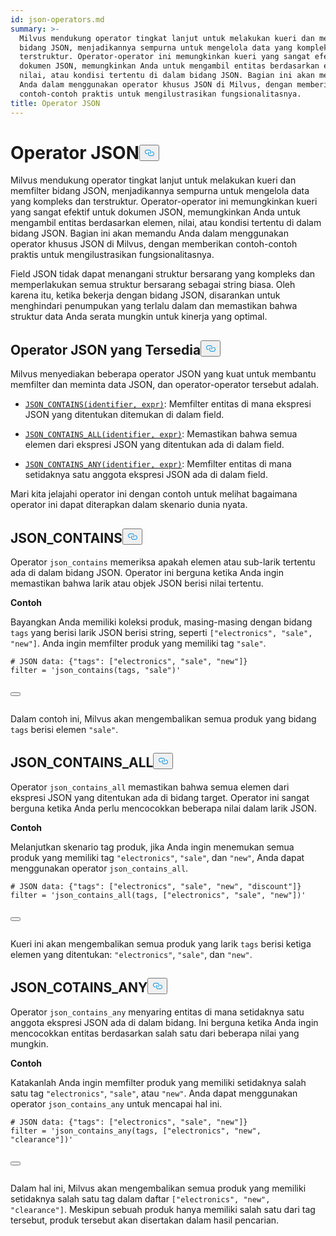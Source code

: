 ```yaml
---
id: json-operators.md
summary: >-
  Milvus mendukung operator tingkat lanjut untuk melakukan kueri dan memfilter
  bidang JSON, menjadikannya sempurna untuk mengelola data yang kompleks dan
  terstruktur. Operator-operator ini memungkinkan kueri yang sangat efektif pada
  dokumen JSON, memungkinkan Anda untuk mengambil entitas berdasarkan elemen,
  nilai, atau kondisi tertentu di dalam bidang JSON. Bagian ini akan memandu
  Anda dalam menggunakan operator khusus JSON di Milvus, dengan memberikan
  contoh-contoh praktis untuk mengilustrasikan fungsionalitasnya.
title: Operator JSON
---
```

<h1 id="JSON-Operators​" class="common-anchor-header">Operator JSON<button data-href="#JSON-Operators​" class="anchor-icon" translate="no">
      <svg translate="no"
        aria-hidden="true"
        focusable="false"
        height="20"
        version="1.1"
        viewBox="0 0 16 16"
        width="16"
      >
        <path
          fill="#0092E4"
          fill-rule="evenodd"
          d="M4 9h1v1H4c-1.5 0-3-1.69-3-3.5S2.55 3 4 3h4c1.45 0 3 1.69 3 3.5 0 1.41-.91 2.72-2 3.25V8.59c.58-.45 1-1.27 1-2.09C10 5.22 8.98 4 8 4H4c-.98 0-2 1.22-2 2.5S3 9 4 9zm9-3h-1v1h1c1 0 2 1.22 2 2.5S13.98 12 13 12H9c-.98 0-2-1.22-2-2.5 0-.83.42-1.64 1-2.09V6.25c-1.09.53-2 1.84-2 3.25C6 11.31 7.55 13 9 13h4c1.45 0 3-1.69 3-3.5S14.5 6 13 6z"
        ></path>
      </svg>
    </button></h1><p>Milvus mendukung operator tingkat lanjut untuk melakukan kueri dan memfilter bidang JSON, menjadikannya sempurna untuk mengelola data yang kompleks dan terstruktur. Operator-operator ini memungkinkan kueri yang sangat efektif untuk dokumen JSON, memungkinkan Anda untuk mengambil entitas berdasarkan elemen, nilai, atau kondisi tertentu di dalam bidang JSON. Bagian ini akan memandu Anda dalam menggunakan operator khusus JSON di Milvus, dengan memberikan contoh-contoh praktis untuk mengilustrasikan fungsionalitasnya.</p>
<div class="alert note">
<p>Field JSON tidak dapat menangani struktur bersarang yang kompleks dan memperlakukan semua struktur bersarang sebagai string biasa. Oleh karena itu, ketika bekerja dengan bidang JSON, disarankan untuk menghindari penumpukan yang terlalu dalam dan memastikan bahwa struktur data Anda serata mungkin untuk kinerja yang optimal.</p>
</div>
<h2 id="Available-JSON-Operators​" class="common-anchor-header">Operator JSON yang Tersedia<button data-href="#Available-JSON-Operators​" class="anchor-icon" translate="no">
      <svg translate="no"
        aria-hidden="true"
        focusable="false"
        height="20"
        version="1.1"
        viewBox="0 0 16 16"
        width="16"
      >
        <path
          fill="#0092E4"
          fill-rule="evenodd"
          d="M4 9h1v1H4c-1.5 0-3-1.69-3-3.5S2.55 3 4 3h4c1.45 0 3 1.69 3 3.5 0 1.41-.91 2.72-2 3.25V8.59c.58-.45 1-1.27 1-2.09C10 5.22 8.98 4 8 4H4c-.98 0-2 1.22-2 2.5S3 9 4 9zm9-3h-1v1h1c1 0 2 1.22 2 2.5S13.98 12 13 12H9c-.98 0-2-1.22-2-2.5 0-.83.42-1.64 1-2.09V6.25c-1.09.53-2 1.84-2 3.25C6 11.31 7.55 13 9 13h4c1.45 0 3-1.69 3-3.5S14.5 6 13 6z"
        ></path>
      </svg>
    </button></h2><p>Milvus menyediakan beberapa operator JSON yang kuat untuk membantu memfilter dan meminta data JSON, dan operator-operator tersebut adalah.</p>
<ul>
<li><p><a href="#JSON_CONTAINS"><code translate="no">JSON_CONTAINS(identifier, expr)</code></a>: Memfilter entitas di mana ekspresi JSON yang ditentukan ditemukan di dalam field.</p></li>
<li><p><a href="#JSON_CONTAINS_ALL"><code translate="no">JSON_CONTAINS_ALL(identifier, expr)</code></a>: Memastikan bahwa semua elemen dari ekspresi JSON yang ditentukan ada di dalam field.</p></li>
<li><p><a href="#JSON_CONTAINS_ANY"><code translate="no">JSON_CONTAINS_ANY(identifier, expr)</code></a>: Memfilter entitas di mana setidaknya satu anggota ekspresi JSON ada di dalam field.</p></li>
</ul>
<p>Mari kita jelajahi operator ini dengan contoh untuk melihat bagaimana operator ini dapat diterapkan dalam skenario dunia nyata.</p>
<h2 id="JSONCONTAINS​" class="common-anchor-header">JSON_CONTAINS<button data-href="#JSONCONTAINS​" class="anchor-icon" translate="no">
      <svg translate="no"
        aria-hidden="true"
        focusable="false"
        height="20"
        version="1.1"
        viewBox="0 0 16 16"
        width="16"
      >
        <path
          fill="#0092E4"
          fill-rule="evenodd"
          d="M4 9h1v1H4c-1.5 0-3-1.69-3-3.5S2.55 3 4 3h4c1.45 0 3 1.69 3 3.5 0 1.41-.91 2.72-2 3.25V8.59c.58-.45 1-1.27 1-2.09C10 5.22 8.98 4 8 4H4c-.98 0-2 1.22-2 2.5S3 9 4 9zm9-3h-1v1h1c1 0 2 1.22 2 2.5S13.98 12 13 12H9c-.98 0-2-1.22-2-2.5 0-.83.42-1.64 1-2.09V6.25c-1.09.53-2 1.84-2 3.25C6 11.31 7.55 13 9 13h4c1.45 0 3-1.69 3-3.5S14.5 6 13 6z"
        ></path>
      </svg>
    </button></h2><p>Operator <code translate="no">json_contains</code> memeriksa apakah elemen atau sub-larik tertentu ada di dalam bidang JSON. Operator ini berguna ketika Anda ingin memastikan bahwa larik atau objek JSON berisi nilai tertentu.</p>
<p><strong>Contoh</strong></p>
<p>Bayangkan Anda memiliki koleksi produk, masing-masing dengan bidang <code translate="no">tags</code> yang berisi larik JSON berisi string, seperti <code translate="no">[&quot;electronics&quot;, &quot;sale&quot;, &quot;new&quot;]</code>. Anda ingin memfilter produk yang memiliki tag <code translate="no">&quot;sale&quot;</code>.</p>
<pre><code translate="no" class="language-python"># JSON data: {<span class="hljs-string">&quot;tags&quot;</span>: [<span class="hljs-string">&quot;electronics&quot;</span>, <span class="hljs-string">&quot;sale&quot;</span>, <span class="hljs-string">&quot;new&quot;</span>]}​
filter = <span class="hljs-string">&#x27;json_contains(tags, &quot;sale&quot;)&#x27;</span>​

<button class="copy-code-btn"></button></code></pre>
<p>Dalam contoh ini, Milvus akan mengembalikan semua produk yang bidang <code translate="no">tags</code> berisi elemen <code translate="no">&quot;sale&quot;</code>.</p>
<h2 id="JSONCONTAINSALL​" class="common-anchor-header">JSON_CONTAINS_ALL<button data-href="#JSONCONTAINSALL​" class="anchor-icon" translate="no">
      <svg translate="no"
        aria-hidden="true"
        focusable="false"
        height="20"
        version="1.1"
        viewBox="0 0 16 16"
        width="16"
      >
        <path
          fill="#0092E4"
          fill-rule="evenodd"
          d="M4 9h1v1H4c-1.5 0-3-1.69-3-3.5S2.55 3 4 3h4c1.45 0 3 1.69 3 3.5 0 1.41-.91 2.72-2 3.25V8.59c.58-.45 1-1.27 1-2.09C10 5.22 8.98 4 8 4H4c-.98 0-2 1.22-2 2.5S3 9 4 9zm9-3h-1v1h1c1 0 2 1.22 2 2.5S13.98 12 13 12H9c-.98 0-2-1.22-2-2.5 0-.83.42-1.64 1-2.09V6.25c-1.09.53-2 1.84-2 3.25C6 11.31 7.55 13 9 13h4c1.45 0 3-1.69 3-3.5S14.5 6 13 6z"
        ></path>
      </svg>
    </button></h2><p>Operator <code translate="no">json_contains_all</code> memastikan bahwa semua elemen dari ekspresi JSON yang ditentukan ada di bidang target. Operator ini sangat berguna ketika Anda perlu mencocokkan beberapa nilai dalam larik JSON.</p>
<p><strong>Contoh</strong></p>
<p>Melanjutkan skenario tag produk, jika Anda ingin menemukan semua produk yang memiliki tag <code translate="no">&quot;electronics&quot;</code>, <code translate="no">&quot;sale&quot;</code>, dan <code translate="no">&quot;new&quot;</code>, Anda dapat menggunakan operator <code translate="no">json_contains_all</code>.</p>
<pre><code translate="no" class="language-python"># JSON data: {<span class="hljs-string">&quot;tags&quot;</span>: [<span class="hljs-string">&quot;electronics&quot;</span>, <span class="hljs-string">&quot;sale&quot;</span>, <span class="hljs-string">&quot;new&quot;</span>, <span class="hljs-string">&quot;discount&quot;</span>]}​
filter = <span class="hljs-string">&#x27;json_contains_all(tags, [&quot;electronics&quot;, &quot;sale&quot;, &quot;new&quot;])&#x27;</span>​

<button class="copy-code-btn"></button></code></pre>
<p>Kueri ini akan mengembalikan semua produk yang larik <code translate="no">tags</code> berisi ketiga elemen yang ditentukan: <code translate="no">&quot;electronics&quot;</code>, <code translate="no">&quot;sale&quot;</code>, dan <code translate="no">&quot;new&quot;</code>.</p>
<h2 id="JSONCOTAINSANY​" class="common-anchor-header">JSON_COTAINS_ANY<button data-href="#JSONCOTAINSANY​" class="anchor-icon" translate="no">
      <svg translate="no"
        aria-hidden="true"
        focusable="false"
        height="20"
        version="1.1"
        viewBox="0 0 16 16"
        width="16"
      >
        <path
          fill="#0092E4"
          fill-rule="evenodd"
          d="M4 9h1v1H4c-1.5 0-3-1.69-3-3.5S2.55 3 4 3h4c1.45 0 3 1.69 3 3.5 0 1.41-.91 2.72-2 3.25V8.59c.58-.45 1-1.27 1-2.09C10 5.22 8.98 4 8 4H4c-.98 0-2 1.22-2 2.5S3 9 4 9zm9-3h-1v1h1c1 0 2 1.22 2 2.5S13.98 12 13 12H9c-.98 0-2-1.22-2-2.5 0-.83.42-1.64 1-2.09V6.25c-1.09.53-2 1.84-2 3.25C6 11.31 7.55 13 9 13h4c1.45 0 3-1.69 3-3.5S14.5 6 13 6z"
        ></path>
      </svg>
    </button></h2><p>Operator <code translate="no">json_contains_any</code> menyaring entitas di mana setidaknya satu anggota ekspresi JSON ada di dalam bidang. Ini berguna ketika Anda ingin mencocokkan entitas berdasarkan salah satu dari beberapa nilai yang mungkin.</p>
<p><strong>Contoh</strong></p>
<p>Katakanlah Anda ingin memfilter produk yang memiliki setidaknya salah satu tag <code translate="no">&quot;electronics&quot;</code>, <code translate="no">&quot;sale&quot;</code>, atau <code translate="no">&quot;new&quot;</code>. Anda dapat menggunakan operator <code translate="no">json_contains_any</code> untuk mencapai hal ini.</p>
<pre><code translate="no" class="language-python"># JSON data: {<span class="hljs-string">&quot;tags&quot;</span>: [<span class="hljs-string">&quot;electronics&quot;</span>, <span class="hljs-string">&quot;sale&quot;</span>, <span class="hljs-string">&quot;new&quot;</span>]}​
filter = <span class="hljs-string">&#x27;json_contains_any(tags, [&quot;electronics&quot;, &quot;new&quot;, &quot;clearance&quot;])&#x27;</span>​

<button class="copy-code-btn"></button></code></pre>
<p>Dalam hal ini, Milvus akan mengembalikan semua produk yang memiliki setidaknya salah satu tag dalam daftar <code translate="no">[&quot;electronics&quot;, &quot;new&quot;, &quot;clearance&quot;]</code>. Meskipun sebuah produk hanya memiliki salah satu dari tag tersebut, produk tersebut akan disertakan dalam hasil pencarian.</p>
